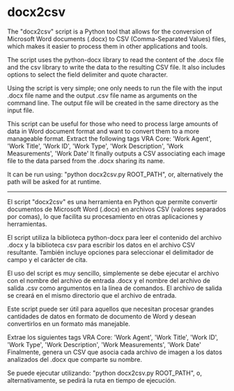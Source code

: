 # docx2csv
The "docx2csv" script is a Python tool that allows for the conversion of Microsoft Word documents (.docx) to CSV (Comma-Separated Values) files, which makes it easier to process them in other applications and tools.

The script uses the python-docx library to read the content of the .docx file and the csv library to write the data to the resulting CSV file. It also includes options to select the field delimiter and quote character.

Using the script is very simple; one only needs to run the file with the input .docx file name and the output .csv file name as arguments on the command line. The output file will be created in the same directory as the input file.

This script can be useful for those who need to process large amounts of data in Word document format and want to convert them to a more manageable format.
Extract the following tags VRA Core: 'Work Agent', 'Work Title', 'Work ID', 'Work Type', 'Work Description', 'Work Measurements', 'Work Date'
It finally outputs a CSV associating each image file to the data parsed from the .docx sharing its name.

It can be run using: "python docx2csv.py ROOT_PATH", or, alternatively the path will be asked for at runtime.

---------------------------

El script "docx2csv" es una herramienta en Python que permite convertir documentos de Microsoft Word (.docx) en archivos CSV (valores separados por comas), lo que facilita su procesamiento en otras aplicaciones y herramientas.

El script utiliza la biblioteca python-docx para leer el contenido del archivo .docx y la biblioteca csv para escribir los datos en el archivo CSV resultante. También incluye opciones para seleccionar el delimitador de campo y el carácter de cita.

El uso del script es muy sencillo, simplemente se debe ejecutar el archivo con el nombre del archivo de entrada .docx y el nombre del archivo de salida .csv como argumentos en la línea de comandos. El archivo de salida se creará en el mismo directorio que el archivo de entrada.

Este script puede ser útil para aquellos que necesitan procesar grandes cantidades de datos en formato de documento de Word y desean convertirlos en un formato más manejable.

Extrae los siguientes tags VRA Core: 'Work Agent', 'Work Title', 'Work ID', 'Work Type', 'Work Description', 'Work Measurements', 'Work Date'
Finalmente, genera un CSV que asocia cada archivo de imagen a los datos analizados del .docx que comparte su nombre.

Se puede ejecutar utilizando: "python docx2csv.py ROOT_PATH", o, alternativamente, se pedirá la ruta en tiempo de ejecución.
